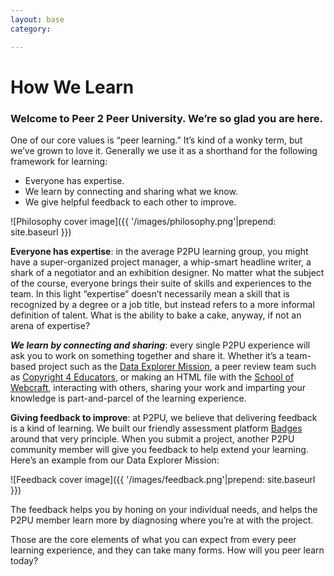 ```yaml
---
layout: base
category:

---
```


# How We Learn

### Welcome to Peer 2 Peer University. We’re so glad you are here.

One of our core values is “peer learning.” It’s kind of a wonky term, but we’ve grown to love it.
Generally we use it as a shorthand for the following framework for learning:

- Everyone has expertise.
- We learn by connecting and sharing what we know.
- We give helpful feedback to each other to improve.

![Philosophy cover image]({{ '/images/philosophy.png'|prepend: site.baseurl }})

**Everyone has expertise**: in the average P2PU learning group, you might have a super-organized
project manager, a whip-smart headline writer, a shark of a negotiator and an exhibition designer.
No matter what the subject of the course, everyone brings their suite of
skills and experiences to the team. In this light “expertise” doesn’t necessarily
mean a skill that is recognized by a degree or a job title, but instead refers to a
more informal definition of talent. What is the ability to bake a cake, anyway,
if not an arena of expertise?

***We learn by connecting and sharing***: every single P2PU experience will ask you to work on
something together and share it.
Whether it’s a team-based project such as the
[Data Explorer Mission](http://info.p2pu.org/2013/04/29/at-the-cockpit-how-the-data-explorer-mission-works/),
a peer review team such as
[Copyright 4 Educators](https://p2pu.org/en/courses/111/copyright-4-educators-aus/),
or making an HTML file with the
[School of Webcraft](https://p2pu.org/en/schools/school-of-webcraft/), interacting with others,
sharing your work and imparting your knowledge is part-and-parcel of the learning experience.

**Giving feedback to improve**: at P2PU, we believe that delivering feedback is a kind of
learning.
We built our friendly assessment platform [Badges](http://badges.p2pu.org) around that very
principle. When you submit a project, another P2PU community member will give you feedback to
help extend your learning. Here’s an example from our Data Explorer Mission:

![Feedback cover image]({{ '/images/feedback.png'|prepend: site.baseurl }})

The feedback helps you by honing on your individual needs,
and helps the P2PU member learn more by diagnosing where you’re at with the project.

Those are the core elements of what you can expect from every peer learning experience,
and they can take many forms. How will you peer learn today?